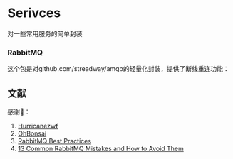 # Serivces

对一些常用服务的简单封装


### RabbitMQ

这个包是对github.com/streadway/amqp的轻量化封装，提供了断线重连功能：

## 文献
感谢🙏：
1. [Hurricanezwf](https://github.com/Hurricanezwf/rabbitmq-go)
2. [OhBonsai](https://www.jianshu.com/p/da8c18bc3455)
3. [RabbitMQ Best Practices](https://www.cloudamqp.com/blog/2017-12-29-part1-rabbitmq-best-practice.html)
4. [13 Common RabbitMQ Mistakes and How to Avoid Them](https://www.cloudamqp.com/blog/2018-01-19-part4-rabbitmq-13-common-errors.html)

